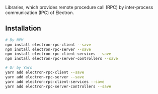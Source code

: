Libraries, which provides remote procedure call (RPC) by inter-process communication (IPC) of Electron.

## Installation

```sh
# By NPM
npm install electron-rpc-client --save
npm install electron-rpc-server --save
npm install electron-rpc-client-services --save
npm install electron-rpc-server-controllers --save

# Or by Yarn
yarn add electron-rpc-client --save
yarn add electron-rpc-server --save
yarn add electron-rpc-client-services --save
yarn add electron-rpc-server-controllers --save
```
